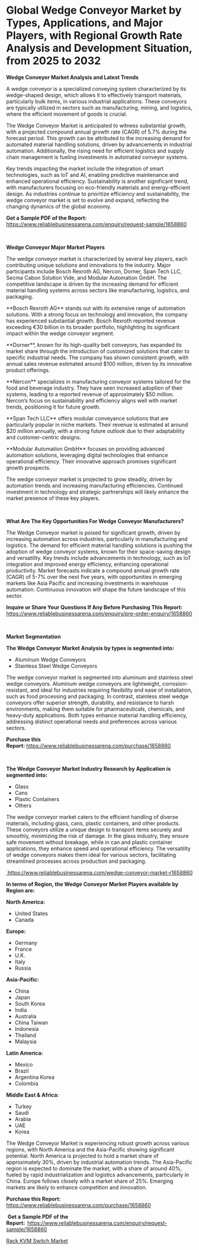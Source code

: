 <p><h1>Global Wedge Conveyor Market by Types, Applications, and Major Players, with Regional Growth Rate Analysis and Development Situation, from 2025 to 2032</h1></p><p><strong>Wedge Conveyor Market Analysis and Latest Trends</strong></p>
<p><p>A wedge conveyor is a specialized conveying system characterized by its wedge-shaped design, which allows it to effectively transport materials, particularly bulk items, in various industrial applications. These conveyors are typically utilized in sectors such as manufacturing, mining, and logistics, where the efficient movement of goods is crucial. </p><p>The Wedge Conveyor Market is anticipated to witness substantial growth, with a projected compound annual growth rate (CAGR) of 5.7% during the forecast period. This growth can be attributed to the increasing demand for automated material handling solutions, driven by advancements in industrial automation. Additionally, the rising need for efficient logistics and supply chain management is fueling investments in automated conveyor systems.</p><p>Key trends impacting the market include the integration of smart technologies, such as IoT and AI, enabling predictive maintenance and enhanced operational efficiency. Sustainability is another significant trend, with manufacturers focusing on eco-friendly materials and energy-efficient design. As industries continue to prioritize efficiency and sustainability, the wedge conveyor market is set to evolve and expand, reflecting the changing dynamics of the global economy.</p></p>
<p><strong>Get a Sample PDF of the Report:&nbsp;</strong> <a href="https://www.reliablebusinessarena.com/enquiry/request-sample/1658860?utm_campaign=3261&utm_medium=2&utm_source=Github&utm_content=ia&utm_term=08042025&utm_id=wedge-conveyor">https://www.reliablebusinessarena.com/enquiry/request-sample/1658860</a></p>
<p>&nbsp;</p>
<p><strong>Wedge Conveyor Major Market Players</strong></p>
<p><p>The wedge conveyor market is characterized by several key players, each contributing unique solutions and innovations to the industry. Major participants include Bosch Rexroth AG, Nercon, Dorner, Span Tech LLC, Secma Cabon Solution Vide, and Modular Automation GmbH. The competitive landscape is driven by the increasing demand for efficient material handling systems across sectors like manufacturing, logistics, and packaging.</p><p>**Bosch Rexroth AG** stands out with its extensive range of automation solutions. With a strong focus on technology and innovation, the company has experienced substantial growth. Bosch Rexroth reported revenue exceeding €30 billion in its broader portfolio, highlighting its significant impact within the wedge conveyor segment.</p><p>**Dorner**, known for its high-quality belt conveyors, has expanded its market share through the introduction of customized solutions that cater to specific industrial needs. The company has shown consistent growth, with annual sales revenue estimated around $100 million, driven by its innovative product offerings.</p><p>**Nercon** specializes in manufacturing conveyor systems tailored for the food and beverage industry. They have seen increased adoption of their systems, leading to a reported revenue of approximately $50 million. Nercon’s focus on sustainability and efficiency aligns well with market trends, positioning it for future growth.</p><p>**Span Tech LLC** offers modular conveyance solutions that are particularly popular in niche markets. Their revenue is estimated at around $20 million annually, with a strong future outlook due to their adaptability and customer-centric designs.</p><p>**Modular Automation GmbH** focuses on providing advanced automation solutions, leveraging digital technologies that enhance operational efficiency. Their innovative approach promises significant growth prospects.</p><p>The wedge conveyor market is projected to grow steadily, driven by automation trends and increasing manufacturing efficiencies. Continued investment in technology and strategic partnerships will likely enhance the market presence of these key players.</p></p>
<p>&nbsp;</p>
<p><strong>What Are The Key Opportunities For Wedge Conveyor Manufacturers?</strong></p>
<p><p>The Wedge Conveyor market is poised for significant growth, driven by increasing automation across industries, particularly in manufacturing and logistics. The demand for efficient material handling solutions is pushing the adoption of wedge conveyor systems, known for their space-saving design and versatility. Key trends include advancements in technology, such as IoT integration and improved energy efficiency, enhancing operational productivity. Market forecasts indicate a compound annual growth rate (CAGR) of 5-7% over the next five years, with opportunities in emerging markets like Asia Pacific and increasing investments in warehouse automation. Continuous innovation will shape the future landscape of this sector.</p></p>
<p><strong>Inquire or Share Your Questions If Any Before Purchasing This Report:</strong> <a href="https://www.reliablebusinessarena.com/enquiry/pre-order-enquiry/1658860?utm_campaign=3261&utm_medium=2&utm_source=Github&utm_content=ia&utm_term=08042025&utm_id=wedge-conveyor">https://www.reliablebusinessarena.com/enquiry/pre-order-enquiry/1658860</a></p>
<p>&nbsp;</p>
<p><strong>Market Segmentation</strong></p>
<p><strong>The Wedge Conveyor Market Analysis by types is segmented into:</strong></p>
<p><ul><li>Aluminum Wedge Conveyors</li><li>Stainless Steel Wedge Conveyors</li></ul></p>
<p><p>The wedge conveyor market is segmented into aluminum and stainless steel wedge conveyors. Aluminum wedge conveyors are lightweight, corrosion-resistant, and ideal for industries requiring flexibility and ease of installation, such as food processing and packaging. In contrast, stainless steel wedge conveyors offer superior strength, durability, and resistance to harsh environments, making them suitable for pharmaceuticals, chemicals, and heavy-duty applications. Both types enhance material handling efficiency, addressing distinct operational needs and preferences across various sectors.</p></p>
<p><strong>Purchase this Report:&nbsp;</strong><a href="https://www.reliablebusinessarena.com/purchase/1658860?utm_campaign=3261&utm_medium=2&utm_source=Github&utm_content=ia&utm_term=08042025&utm_id=wedge-conveyor">https://www.reliablebusinessarena.com/purchase/1658860</a></p>
<p>&nbsp;</p>
<p><strong>The Wedge Conveyor Market Industry Research by Application is segmented into:</strong></p>
<p><ul><li>Glass</li><li>Cans</li><li>Plastic Containers</li><li>Others</li></ul></p>
<p><p>The wedge conveyor market caters to the efficient handling of diverse materials, including glass, cans, plastic containers, and other products. These conveyors utilize a unique design to transport items securely and smoothly, minimizing the risk of damage. In the glass industry, they ensure safe movement without breakage, while in can and plastic container applications, they enhance speed and operational efficiency. The versatility of wedge conveyors makes them ideal for various sectors, facilitating streamlined processes across production and packaging.</p></p>
<p><a href="https://www.reliablebusinessarena.com/wedge-conveyor-market-r1658860?utm_campaign=3261&utm_medium=2&utm_source=Github&utm_content=ia&utm_term=08042025&utm_id=wedge-conveyor">&nbsp;https://www.reliablebusinessarena.com/wedge-conveyor-market-r1658860</a></p>
<p><strong>In terms of Region, the Wedge Conveyor Market Players available by Region are:</strong></p>
<p>
    <p> <strong> North America: </strong>
        <ul>
            <li>United States</li>
            <li>Canada</li>
        </ul>
        </p> 
    <p> <strong> Europe: </strong>
        <ul>
            <li>Germany</li>
            <li>France</li>
            <li>U.K.</li>
            <li>Italy</li>
            <li>Russia</li>
        </ul>
        </p> 
    <p> <strong> Asia-Pacific: </strong>
        <ul>
            <li>China</li>
            <li>Japan</li>
            <li>South Korea</li>
            <li>India</li>
            <li>Australia</li>
            <li>China Taiwan</li>
            <li>Indonesia</li>
            <li>Thailand</li>
            <li>Malaysia</li>
        </ul>
        </p> 
    <p> <strong> Latin America: </strong>
        <ul>
            <li>Mexico</li>
            <li>Brazil</li>
            <li>Argentina Korea</li>
            <li>Colombia</li>
        </ul>
        </p> 
    <p> <strong> Middle East & Africa: </strong>
        <ul>
            <li>Turkey</li>
            <li>Saudi</li>
            <li>Arabia</li>
            <li>UAE</li>
            <li>Korea</li>
        </ul>
    </p>
    </p>
<p><p>The Wedge Conveyor Market is experiencing robust growth across various regions, with North America and the Asia-Pacific showing significant potential. North America is projected to hold a market share of approximately 30%, driven by industrial automation trends. The Asia-Pacific region is expected to dominate the market, with a share of around 40%, fueled by rapid industrialization and logistics advancements, particularly in China. Europe follows closely with a market share of 25%. Emerging markets are likely to enhance competition and innovation.</p></p>
<p><strong>Purchase this Report: </strong><a href="https://www.reliablebusinessarena.com/purchase/1658860?utm_campaign=3261&utm_medium=2&utm_source=Github&utm_content=ia&utm_term=08042025&utm_id=wedge-conveyor">https://www.reliablebusinessarena.com/purchase/1658860</a></p>
<p>&nbsp;<strong>Get a Sample PDF of the Report:&nbsp;&nbsp;</strong><a href="https://www.reliablebusinessarena.com/enquiry/request-sample/1658860?utm_campaign=3261&utm_medium=2&utm_source=Github&utm_content=ia&utm_term=08042025&utm_id=wedge-conveyor">https://www.reliablebusinessarena.com/enquiry/request-sample/1658860</a></p>
<p><strong></strong></p>
<p><p><a href="https://github.com/balapopepi/Market-Research-Report-List-1/blob/main/rack-kvm-switch-market.md?utm_campaign=3261&utm_medium=2&utm_source=Github&utm_content=ia&utm_term=08042025&utm_id=wedge-conveyor">Rack KVM Switch Market</a></p></p>